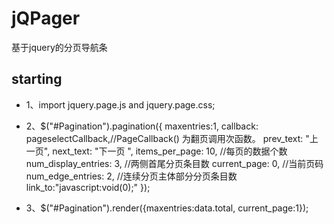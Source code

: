 # jQPager
基于jquery的分页导航条

## starting
+ 1、import jquery.page.js and jquery.page.css;

+ 2、$("#Pagination").pagination({
		maxentries:1,
		callback: pageselectCallback,//PageCallback() 为翻页调用次函数。
		prev_text: "上一页",
		next_text: "下一页 ",
		items_per_page: 10, //每页的数据个数
		num_display_entries: 3, //两侧首尾分页条目数
		current_page: 0,   //当前页码
		num_edge_entries: 2, //连续分页主体部分分页条目数
		link_to:"javascript:void(0);"
});

+ 3、$("#Pagination").render({maxentries:data.total, current_page:1});
	
	

